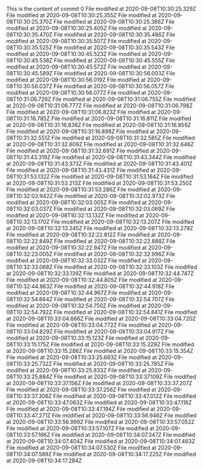 This is the content of commit 0
File modified at 2020-09-08T10:30:25.329Z
File modified at 2020-09-08T10:30:25.355Z
File modified at 2020-09-08T10:30:25.370Z
File modified at 2020-09-08T10:30:25.386Z
File modified at 2020-09-08T10:30:25.405Z
File modified at 2020-09-08T10:30:35.470Z
File modified at 2020-09-08T10:30:35.486Z
File modified at 2020-09-08T10:30:35.507Z
File modified at 2020-09-08T10:30:35.525Z
File modified at 2020-09-08T10:30:35.543Z
File modified at 2020-09-08T10:30:45.523Z
File modified at 2020-09-08T10:30:45.538Z
File modified at 2020-09-08T10:30:45.555Z
File modified at 2020-09-08T10:30:45.572Z
File modified at 2020-09-08T10:30:45.589Z
File modified at 2020-09-08T10:30:56.003Z
File modified at 2020-09-08T10:30:56.019Z
File modified at 2020-09-08T10:30:56.037Z
File modified at 2020-09-08T10:30:56.057Z
File modified at 2020-09-08T10:30:56.077Z
File modified at 2020-09-08T10:31:06.726Z
File modified at 2020-09-08T10:31:06.755Z
File modified at 2020-09-08T10:31:06.777Z
File modified at 2020-09-08T10:31:06.798Z
File modified at 2020-09-08T10:31:06.823Z
File modified at 2020-09-08T10:31:16.785Z
File modified at 2020-09-08T10:31:16.811Z
File modified at 2020-09-08T10:31:16.836Z
File modified at 2020-09-08T10:31:16.859Z
File modified at 2020-09-08T10:31:16.898Z
File modified at 2020-09-08T10:31:32.551Z
File modified at 2020-09-08T10:31:32.585Z
File modified at 2020-09-08T10:31:32.609Z
File modified at 2020-09-08T10:31:32.646Z
File modified at 2020-09-08T10:31:32.691Z
File modified at 2020-09-08T10:31:43.319Z
File modified at 2020-09-08T10:31:43.344Z
File modified at 2020-09-08T10:31:43.373Z
File modified at 2020-09-08T10:31:43.401Z
File modified at 2020-09-08T10:31:43.431Z
File modified at 2020-09-08T10:31:53.132Z
File modified at 2020-09-08T10:31:53.164Z
File modified at 2020-09-08T10:31:53.213Z
File modified at 2020-09-08T10:31:53.250Z
File modified at 2020-09-08T10:31:53.286Z
File modified at 2020-09-08T10:32:02.942Z
File modified at 2020-09-08T10:32:02.973Z
File modified at 2020-09-08T10:32:03.005Z
File modified at 2020-09-08T10:32:03.037Z
File modified at 2020-09-08T10:32:03.069Z
File modified at 2020-09-08T10:32:13.132Z
File modified at 2020-09-08T10:32:13.170Z
File modified at 2020-09-08T10:32:13.207Z
File modified at 2020-09-08T10:32:13.245Z
File modified at 2020-09-08T10:32:13.279Z
File modified at 2020-09-08T10:32:22.812Z
File modified at 2020-09-08T10:32:22.849Z
File modified at 2020-09-08T10:32:22.888Z
File modified at 2020-09-08T10:32:22.947Z
File modified at 2020-09-08T10:32:23.005Z
File modified at 2020-09-08T10:32:32.996Z
File modified at 2020-09-08T10:32:33.032Z
File modified at 2020-09-08T10:32:33.068Z
File modified at 2020-09-08T10:32:33.103Z
File modified at 2020-09-08T10:32:33.139Z
File modified at 2020-09-08T10:32:44.747Z
File modified at 2020-09-08T10:32:44.805Z
File modified at 2020-09-08T10:32:44.863Z
File modified at 2020-09-08T10:32:44.918Z
File modified at 2020-09-08T10:32:44.967Z
File modified at 2020-09-08T10:32:54.664Z
File modified at 2020-09-08T10:32:54.707Z
File modified at 2020-09-08T10:32:54.750Z
File modified at 2020-09-08T10:32:54.792Z
File modified at 2020-09-08T10:32:54.841Z
File modified at 2020-09-08T10:33:04.666Z
File modified at 2020-09-08T10:33:04.720Z
File modified at 2020-09-08T10:33:04.772Z
File modified at 2020-09-08T10:33:04.829Z
File modified at 2020-09-08T10:33:04.917Z
File modified at 2020-09-08T10:33:15.123Z
File modified at 2020-09-08T10:33:15.175Z
File modified at 2020-09-08T10:33:15.229Z
File modified at 2020-09-08T10:33:15.286Z
File modified at 2020-09-08T10:33:15.354Z
File modified at 2020-09-08T10:33:25.683Z
File modified at 2020-09-08T10:33:25.732Z
File modified at 2020-09-08T10:33:25.785Z
File modified at 2020-09-08T10:33:25.833Z
File modified at 2020-09-08T10:33:25.884Z
File modified at 2020-09-08T10:33:37.109Z
File modified at 2020-09-08T10:33:37.156Z
File modified at 2020-09-08T10:33:37.207Z
File modified at 2020-09-08T10:33:37.256Z
File modified at 2020-09-08T10:33:37.306Z
File modified at 2020-09-08T10:33:47.012Z
File modified at 2020-09-08T10:33:47.063Z
File modified at 2020-09-08T10:33:47.118Z
File modified at 2020-09-08T10:33:47.194Z
File modified at 2020-09-08T10:33:47.271Z
File modified at 2020-09-08T10:33:56.946Z
File modified at 2020-09-08T10:33:56.999Z
File modified at 2020-09-08T10:33:57.052Z
File modified at 2020-09-08T10:33:57.107Z
File modified at 2020-09-08T10:33:57.166Z
File modified at 2020-09-08T10:34:07.347Z
File modified at 2020-09-08T10:34:07.404Z
File modified at 2020-09-08T10:34:07.463Z
File modified at 2020-09-08T10:34:07.530Z
File modified at 2020-09-08T10:34:07.589Z
File modified at 2020-09-08T10:34:17.225Z
File modified at 2020-09-08T10:34:17.284Z